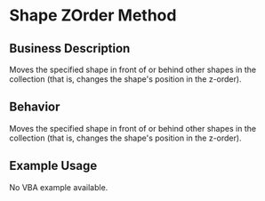# Shape ZOrder Method

## Business Description
Moves the specified shape in front of or behind other shapes in the collection (that is, changes the shape's position in the z-order).

## Behavior
Moves the specified shape in front of or behind other shapes in the collection (that is, changes the shape's position in the z-order).

## Example Usage
No VBA example available.